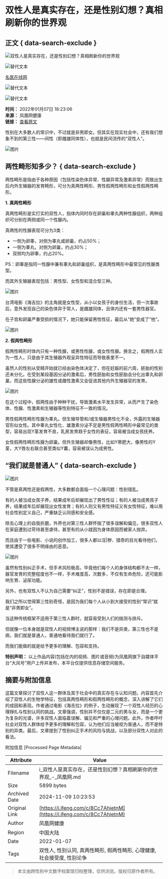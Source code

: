 # 双性人是真实存在，还是性别幻想？真相刷新你的世界观

## 正文 { data-search-exclude }


![双性人是真实存在，还是性别幻想？真相刷新你的世界观](//d.ifengimg.com/w121_h75_q90/x0.ifengimg.com/res/2022/4C4A2A7E09E0C972FA4B88148C5EC8196AA31F00_size33_w1080_h765.jpeg)

![替代文本](https://d.ifengimg.com/q100/img1.ugc.ifeng.com/newugc/20210707/17/wemedia/741e98af873c43ad7d76491ceafed1229ac4c863_size106_w409_h409.jpg)

[名医在线网](https://ishare.ifeng.com/mediaShare/home/763594/media)
  
![替代文本](https://x0.ifengimg.com/ucms/2022_05/F0CA5364C2EE44D3C30EB63ED29990CDE86D9D3F_size3_w100_h40.png)
  
![替代文本](https://x0.ifengimg.com/ucms/2022_05/20B903E4FDFBB2BFE6240FC545BD87FBA9243DC1_size26_w1000_h1000.png)

**时间：** 2022年01月07日 18:23:06  
**来源：** 凤凰网健康  
**链接：** [查看原文](https://ishare.ifeng.com/mediaShare/home/763594/media)  

性别在大多数人的常识中，不过就是非男即女。但其实在现实社会中，还有我们想象不到的第三性——间性（即雌雄同体性），也就是民间流传的“双性人”。

![图片](https://x0.ifengimg.com/res/2022/4C4A2A7E09E0C972FA4B88148C5EC8196AA31F00_size33_w1080_h765.jpeg)

## 两性畸形知多少？ { data-search-exclude }

两性畸形是指由于各种原因（包括性染色体异常、性腺异常及激素异常）而致出生后内外生殖器的发育畸形，可分为真两性畸形、男性假两性畸形和女性假两性畸形。

**1. 真两性畸形**

真两性畸形是实打实的双性人，指体内同时存在卵巢和睾丸两种性腺组织，两种组织可分别在两侧或同一个性腺内。

真两性的性腺表现可分为3类：

- 一侧为卵睾，对侧为睾丸或卵巢，约占50%；
- 一侧为睾丸，对侧为卵巢，约占30%；
- 双侧均为卵睾，约占20%。

PS：卵睾是指同一性腺中兼有睾丸和卵巢组织，是真两性畸形中最常见的性腺类型。

而其外生殖器表现包括：男性型、女性型和混合型三种。

![图片](https://x0.ifengimg.com/res/2022/5C4A9F657D41A0B2A27BB1C26277ED849EB5AF38_size66_w1080_h608.jpeg)

台湾电影《海吉拉》的主角就是女性型，从小以女孩子的身份生活，但一次事故后，意外发现自己的染色体异于常人，是雌雄同体，且体内还有一套男性器官。

在子宫和卵巢严重受损的情况下，她只能保留男性性征，最后从“她”变成了“他”。

![图片](https://x0.ifengimg.com/res/2022/982218B6EB50C037564ABC3B270E0E5D62512A1D_size55_w1000_h666.jpeg)

**2. 假两性畸形**

假两性畸形时体内只有一种性腺，或男性性腺，或女性性腺。换言之，假两性人实为一性人，只是由于其生殖器外观呈异性特征而导致表里不一。

虽然人的性别从受精开始就已经由染色体决定了，但在妊娠的前六周，胚胎的性别还未分化。在受到某段基因分泌的激素后，男性胚胎和女性胚胎会分化出睾丸和卵巢，而这些性腺分泌的雄性或雌性激素又会促进其他内外生殖器官的发育。

![图片](https://x0.ifengimg.com/res/2022/BBD7A88D89E625068910AC8EBC4A85FE92EDE7E7_size72_w1080_h821.jpeg)

在这个过程中，假两性由于种种干扰，导致激素水平发生异常，从而产生了染色体、性腺、性激素和生殖器等性别特征不一致的情况。

男性假两性畸形性腺为睾丸，但生殖导管和/或生殖器男性化不全，外露的生殖器官形似女性。其中睾丸女性化、雄激素分泌不足是男性假两性畸形中最常见的类型，容易出现Y茎发育不良，乳房发育趋于女性的表征，容易被当成女孩抚养。

女性假两性畸形性腺为卵巢。但外生殖器却像男性，比如Y蒂肥大，像男性的Y茎，大Y唇左右联合甚至类似Y囊，容易被误认为成男性。

## “我们就是普通人” { data-search-exclude }

![图片](https://x0.ifengimg.com/res/2022/7045D990A5BB31ABF3E21883377ED9ABE1463883_size74_w1080_h720.jpeg)

不管是真两性还是假两性，大多数都会面临一个心理问题：性别错乱。

有的人被当成女孩子养，结果成年后却展现出了男性性征；有的人被当成男孩子养，结果成年后却展现出女性发育；有的人则又有男性特征又有女性特征，难以用社会性别定义自己，严重缺乏认同感和安全感。

除去心理上的自我折磨，外界也对第三性人群怀揣了很多误解和偏见，很多双性人在家庭遭到过苛待甚至虐待，甚至有的从小就因为身体原因而被家人抛弃。

而且由于一些电影、小说的创作加工，很多人都以淫|秽、猎奇的目光看待他们，使其遭受了很多不明缘由的恶意。

![图片](https://x0.ifengimg.com/res/2022/1B67C6CA1380EAB050F6C832284C2781DFD2A66A_size34_w1080_h721.jpeg)

虽然有性别纠正手术，但手术风险极高，毕竟他们每个人的身体结构都不太一样，器官发育的完整程度也不一样，手术难度高，次数多，不仅有生命危险，还可能影响生育、泌尿功能。

另外，也有双性人不认为自己需要“纠正”，性别不是错误，存在即是合理。

我们之所以觉得第三性别奇怪，是因为我们每个人从小到大接受的性别“常识”就是“非男即女”。

当这种传统框架不适用于第三性人群时，就容易受到人们的揣测与排斥。

但就像一位本身就是双性人的视频博主说的那样：我们不是异类，第三性也不是病，我们就是普通人，普通地看待我们就行了。

而我们能做的就是给予更多的理解、包容和支持。

**特别声明：** 以上作品内容(包括在内的视频、图片或音频)为凤凰网旗下自媒体平台“大风号”用户上传并发布，本平台仅提供信息存储空间服务。

## 摘要与附加信息

<!-- tcd_abstract -->
这篇文章探讨了双性人这一群体及其于社会中的真实存在与认知问题。内容首先介绍了双性人的生物学特征，包括真两性畸形和假两性畸形的概念，深入讲解了它们的成因和表现。作者通过电影《海吉拉》的例子，生动展现了一个双性人经历的心理掙扎与性别认同的挑战。文章强调，性别并不仅仅是二元的男与女，而是一个更为复杂的光谱，许多双性人面临着误解、偏见和严重的心理问题。此外，作者呼吁社会对双性人群体给予更多的理解和包容，认为他们应当被视为普通人，而不是特别的异类。最后，文章提到了性别纠正手术的风险与挑战，以及部分双性人对此的看法。
<!-- tcd_abstract_end -->

附加信息 [Processed Page Metadata]

| Attribute       | Value                                  |
|-----------------|----------------------------------------|
| Filename        | i_双性人是真实存在，还是性别幻想？真相刷新你的世界观_-_凤凰网.md                             |
| Size            | 5899 bytes                           |
| Archived Date   | 2024-11-09 10:23:53                             |
| Original Link   | [https://i.ifeng.com/c/8Cc7AhietnM](https://i.ifeng.com/c/8Cc7AhietnM)                       |
| Author          | 凤凰网健康                               |
| Region          | 中国大陆                               |
| Date            | 2022-01-07                                 |
| Tags            | 双性人, 性别认同, 真两性畸形, 假两性畸形, 心理健康, 社会接受度, 性别论争                                 |
>
> 本文由跨性别中文数字档案馆归档整理，仅供浏览。版权归原作者所有。
>